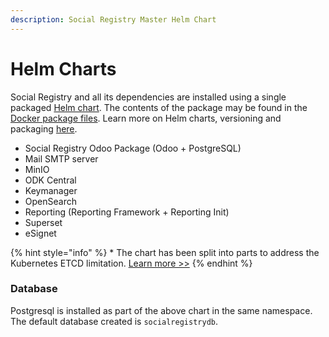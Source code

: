 ```yaml
---
description: Social Registry Master Helm Chart
---
```


# Helm Charts

Social Registry and all its dependencies are installed using a single packaged [Helm chart](https://github.com/OpenG2P/openg2p-social-registry-deployment/tree/develop/charts).  The contents of the package may be found in the [Docker package files](https://github.com/OpenG2P/openg2p-packaging/tree/main/packaging/packages/social-registry).  Learn more on Helm charts, versioning and packaging [here](broken-reference).

* Social Registry Odoo Package (Odoo + PostgreSQL)
* Mail SMTP server
* MinIO
* ODK Central
* Keymanager
* OpenSearch
* Reporting (Reporting Framework + Reporting Init)
* Superset
* eSignet

{% hint style="info" %}
\* The chart has been split into parts to address the Kubernetes ETCD limitation. [Learn more >>](../../deployment/helm-charts.md#helm-chart-size-limitation)
{% endhint %}

### Database

Postgresql is installed as part of the above chart in the same namespace. The default database created is `socialregistrydb`.
